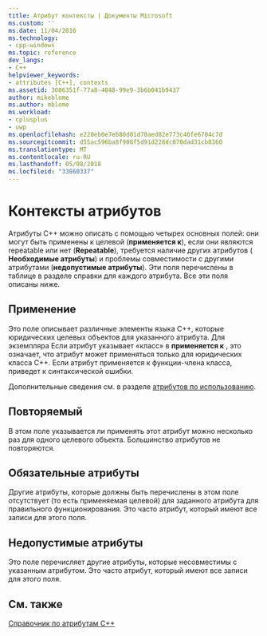 ```yaml
---
title: Атрибут контексты | Документы Microsoft
ms.custom: ''
ms.date: 11/04/2016
ms.technology:
- cpp-windows
ms.topic: reference
dev_langs:
- C++
helpviewer_keywords:
- attributes [C++], contexts
ms.assetid: 3086351f-77a8-4048-99e9-3b6b041b9437
author: mikeblome
ms.author: mblome
ms.workload:
- cplusplus
- uwp
ms.openlocfilehash: e220eb0e7eb80d01d70aed82e773c46fe6704c7d
ms.sourcegitcommit: d55ac596ba8f908f5d91d228dc070dad31cb8360
ms.translationtype: MT
ms.contentlocale: ru-RU
ms.lasthandoff: 05/08/2018
ms.locfileid: "33860337"
---
```

# <a name="attribute-contexts"></a>Контексты атрибутов
Атрибуты C++ можно описать с помощью четырех основных полей: они могут быть применены к целевой (**применяется к**), если они являются repeatable или нет (**Repeatable**), требуется наличие других атрибутов ( **Необходимые атрибуты**) и проблемы совместимости с другими атрибутами (**недопустимые атрибуты**). Эти поля перечислены в таблице в разделе справки для каждого атрибута. Все эти поля описаны ниже.  
  
## <a name="applies-to"></a>Применение  
 Это поле описывает различные элементы языка C++, которые юридических целевых объектов для указанного атрибута. Для экземпляра Если атрибут указывает «класс» в **применяется к** , это означает, что атрибут может применяться только для юридических класса C++. Если атрибут применяется к функции-члена класса, приведет к синтаксической ошибки.  
  
 Дополнительные сведения см. в разделе [атрибутов по использованию](../windows/attributes-by-usage.md).  
  
## <a name="repeatable"></a>Повторяемый  
 В этом поле указывается ли применять этот атрибут можно несколько раз для одного целевого объекта. Большинство атрибутов не повторяются.  
  
## <a name="required-attributes"></a>Обязательные атрибуты  
 Другие атрибуты, которые должны быть перечислены в этом поле отсутствует (то есть применяемая целевой) для заданного атрибута для правильного функционирования. Это часто атрибут, который имеют все записи для этого поля.  
  
## <a name="invalid-attributes"></a>Недопустимые атрибуты  
 Это поле перечисляет другие атрибуты, которые несовместимы с указанным атрибутом. Это часто атрибут, который имеют все записи для этого поля.  
  
## <a name="see-also"></a>См. также  
 [Справочник по атрибутам C++](../windows/cpp-attributes-reference.md)